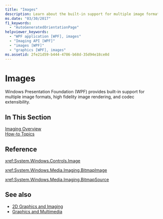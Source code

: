 ```yaml
---
title: "Images"
description: Learn about the built-in support for multiple image formats, high fidelity image rendering, and codec extensibility that is provided in Windows Presentation Foundation (WPF).
ms.date: "03/30/2017"
f1_keywords: 
  - "AutoGeneratedOrientationPage"
helpviewer_keywords: 
  - "WPF application [WPF], images"
  - "Imaging API [WPF]"
  - "images [WPF]"
  - "graphics [WPF], images"
ms.assetid: 2fe21d59-b444-4786-b68d-35d94e18ce0d
---
```

# Images

Windows Presentation Foundation (WPF) provides built-in support for multiple image formats, high fidelity image rendering, and codec extensibility.  
  
## In This Section  

 [Imaging Overview](imaging-overview.md)  
 [How-to Topics](imaging-how-to-topics.md)  
  
## Reference  

 <xref:System.Windows.Controls.Image>  
  
 <xref:System.Windows.Media.Imaging.BitmapImage>  
  
 <xref:System.Windows.Media.Imaging.BitmapSource>  
  
## See also

- [2D Graphics and Imaging](../advanced/optimizing-performance-2d-graphics-and-imaging.md)
- [Graphics and Multimedia](index.md)

